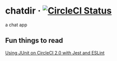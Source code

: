 # chatdir &middot; [![CircleCI Status](https://circleci.com/gh/blindbane/chatdir/tree/master.svg?style=svg&circle-token=:circle-token)](https://circleci.com/gh/blindbane/chatdir/tree/master)

a chat app

## Fun things to read

[Using JUnit on CircleCI 2.0 with Jest and ESLint](https://www.viget.com/articles/using-junit-on-circleci-2-0-with-jest-and-eslint/)